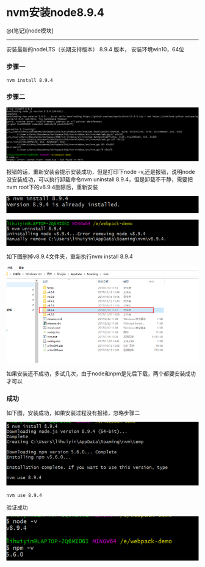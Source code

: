# nvm安装node8.9.4

@(笔记)[node模块]

-------------------

安装最新的nodeLTS（长期支持版本） 8.9.4 版本，
安装环境win10，64位

### 步骤一
```node
nvm install 8.9.4
```

### 步骤二

![npm](https://github.com/lhywell/book/blob/master/node/img/500.png)

报错的话，重新安装会提示安装成功，但是打印下node -v,还是报错，说明node没安装成功，可以执行卸载命令nvm uninstall 8.9.4，但是卸载不干静，需要把nvm root下的v8.9.4删除后，重新安装

![npm](https://github.com/lhywell/book/blob/master/node/img/501.png)

![npm](https://github.com/lhywell/book/blob/master/node/img/505.png)

如下图删掉v8.9.4文件夹，重新执行nvm install 8.9.4

![npm](https://github.com/lhywell/book/blob/master/node/img/502.png)

如果安装还不成功，多试几次，由于node和npm是先后下载，两个都要安装成功才可以

### 成功

如下图，安装成功，如果安装过程没有报错，忽略步骤二

![npm](https://github.com/lhywell/book/blob/master/node/img/503.png)

```node
nvm use 8.9.4
```
验证成功

![npm](https://github.com/lhywell/book/blob/master/node/img/504.png)